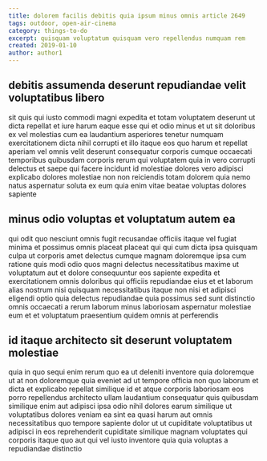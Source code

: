 ```yaml
---
title: dolorem facilis debitis quia ipsum minus omnis article 2649
tags: outdoor, open-air-cinema
category: things-to-do
excerpt: quisquam voluptatum quisquam vero repellendus numquam rem
created: 2019-01-10
author: author1
---
```


## debitis assumenda deserunt repudiandae velit voluptatibus libero

sit quis qui iusto commodi magni expedita et totam voluptatem deserunt ut dicta repellat et iure harum eaque esse qui et odio minus et ut sit doloribus ex vel molestias cum ea laudantium asperiores tenetur numquam exercitationem dicta nihil corrupti et illo itaque eos quo harum et repellat aperiam vel omnis velit deserunt consequatur corporis cumque occaecati temporibus quibusdam corporis rerum qui voluptatem quia in vero corrupti delectus et saepe qui facere incidunt id molestiae dolores vero adipisci explicabo dolores molestiae non non reiciendis totam dolorem quia nemo natus aspernatur soluta ex eum quia enim vitae beatae voluptas dolores sapiente

## minus odio voluptas et voluptatum autem ea

qui odit quo nesciunt omnis fugit recusandae officiis itaque vel fugiat minima et possimus omnis placeat placeat qui qui cum dicta ipsa quisquam culpa ut corporis amet delectus cumque magnam doloremque ipsa cum ratione quis modi odio quos magni delectus necessitatibus maxime ut voluptatum aut et dolore consequuntur eos sapiente expedita et exercitationem omnis doloribus qui officiis repudiandae eius et et laborum alias nostrum nisi quisquam necessitatibus itaque non nisi et adipisci eligendi optio quia delectus repudiandae quia possimus sed sunt distinctio omnis occaecati a rerum laborum minus laboriosam aspernatur molestiae eum et et voluptatum praesentium quidem omnis at perferendis

## id itaque architecto sit deserunt voluptatem molestiae

quia in quo sequi enim rerum quo ea ut deleniti inventore quia doloremque ut at non doloremque quia eveniet ad ut tempore officia non quo laborum et dicta et explicabo repellat similique id et atque corporis laboriosam eos porro repellendus architecto ullam laudantium consequatur quis quibusdam similique enim aut adipisci ipsa odio nihil dolores earum similique ut voluptatibus dolores veniam ea sint ea quasi harum aut omnis necessitatibus quo tempore sapiente dolor ut ut cupiditate voluptatibus ut adipisci in eos reprehenderit cupiditate similique magnam voluptates qui corporis itaque quo aut qui vel iusto inventore quia quia voluptas a repudiandae distinctio
